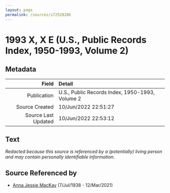 ```yaml
---
layout: page
permalink: /sources/s72528206
---
```


# 1993 X, X E (U.S., Public Records Index, 1950-1993, Volume 2)

## Metadata

Field | Detail
---:|:---
Publication | U.S., Public Records Index, 1950-1993, Volume 2
Source Created | 10/Jun/2022 22:51:27
Source Last Updated | 10/Jun/2022 22:53:12

## Text

_Redacted because this source is referenced by a (potentially) living person and may contain personally identifiable information._

## Source Referenced by

* [Anna Jessie MacKay](../people/@41265374@-anna-jessie-mackay-b1938-7-7-d2021-3-12.md) (7/Jul/1938 - 12/Mar/2021)
